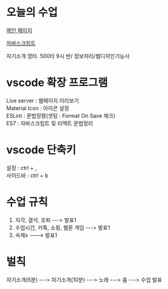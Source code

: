 # 오늘의 수업
[메인 페이지](https://hyunminkim93.github.io/class2024/)   

[자바스크립트](https://hyunminkim93.github.io/class2024/javascript/index.html)   

자기소개 영타. 500타
9시 반/
정보처리/웹디자인기능사

# vscode 확장 프로그램   
Live server : 웹페이지 미리보기   
Material Icon : 아이콘 설정   
ESLint : 문법정렬(셋팅 : Format On Save 체크)   
ES7 : 자바스크립트 및 리엑트 문법정리     

# vscode 단축키   
설정 : ctrl + ,   
사이드바 : ctrl + b      

# 수업 규칙
1. 지각, 결석, 조퇴 ---> 발표1
2. 수업시간, 카톡, 쇼핑, 웹툰 게임 ---> 발표1 
3. 숙제x ---> 발표1 

# 벌칙
자기소개(5분) ---> 자기소개(10분) ---> 노래 ---> 춤 ---> 수업 발표